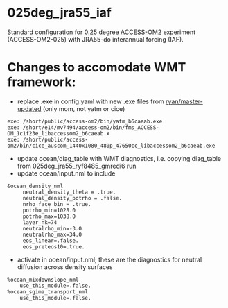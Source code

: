 # 025deg_jra55_iaf
Standard configuration for 0.25 degree [ACCESS-OM2](https://github.com/COSIMA/access-om2) experiment (ACCESS-OM2-025) with JRA55-do interannual forcing (IAF).

# Changes to accomodate WMT framework:
- replace .exe in config.yaml with new .exe files from [ryan/master-updated](https://github.com/rmholmes/MOM5/tree/ryan/master-updated) (only mom, not yatm or cice)
```
exe: /short/public/access-om2/bin/yatm_b6caeab.exe
exe: /short/e14/mv7494/access-om2/bin/fms_ACCESS-OM_1c1f23e_libaccessom2_b6caeab.x
exe: /short/public/access-om2/bin/cice_auscom_1440x1080_480p_47650cc_libaccessom2_b6caeab.exe
```
- update ocean/diag_table with WMT diagnostics, i.e. copying diag_table from 025deg_jra55_ryf8485_gmredi6 run
- update ocean/input.nml to include
```
&ocean_density_nml
     neutral_density_theta = .true.
     neutral_density_potrho = .false.
     nrho_face_bin = .true.
     potrho_min=1028.0
     potrho_max=1038.0
     layer_nk=74
     neutralrho_min=-3.0
     neutralrho_max=34.0
     eos_linear=.false.
     eos_preteos10=.true.
```
- activate in ocean/input.nml; these are the diagnostics for neutral diffusion across density surfaces
```
%ocean_mixdownslope_nml
	use_this_module=.false.
%ocean_sgima_transport_nml
	use_this_module=.false.
```


